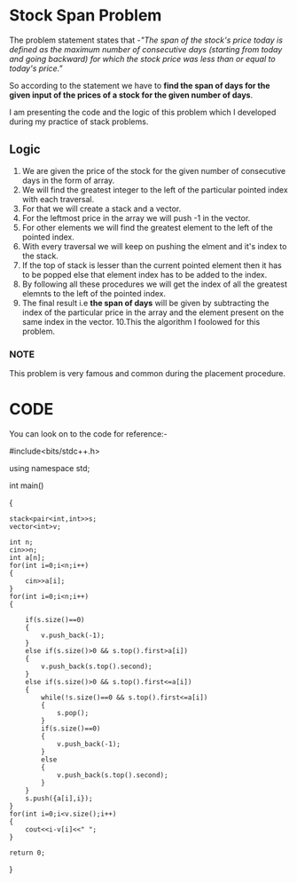 # Stock Span Problem
The problem statement states that -*"The span of the stock's price today is defined as the maximum number of consecutive days (starting from today and going backward) for which the stock price was less than or equal to today's price."*

So according to the statement we have to **find the span of days for the given input of the prices of a stock for the given number of days**.

I am presenting the code and the logic of this problem which I developed during my practice of stack problems.

## Logic
1. We are given the price of the stock for the given number of consecutive days in the form of array.
2. We will find the greatest integer to the left of the particular pointed index with each traversal.
3. For that we will create a stack and a vector.
4. For the leftmost price in the array we will push -1 in the vector.
5. For other elements we will find the greatest element to the left of the pointed index.
6. With every traversal we will keep on pushing the elment and it's index to the stack.
7. If the top of stack is lesser than the current pointed element then it has to be popped else that element index has to be added to the index.
8. By following all these procedures we will get the index of all the greatest elemnts to the left of the pointed index.
9. The final result i.e **the span of days** will be given by subtracting the index of the particular price in the array and the element present on the same index in the vector.
10.This the algorithm I foolowed for this problem.

### NOTE
This problem is very famous and common during the placement procedure.
#  CODE
You can look on to the code for reference:-

#include<bits/stdc++.h>

using namespace std;

int main()

{


    stack<pair<int,int>>s;
    vector<int>v;

    int n;
    cin>>n;
    int a[n];
    for(int i=0;i<n;i++)
    {
        cin>>a[i];
    }
    for(int i=0;i<n;i++)
    {

        if(s.size()==0)
        {
            v.push_back(-1);
        }
        else if(s.size()>0 && s.top().first>a[i])
        {
            v.push_back(s.top().second);
        }
        else if(s.size()>0 && s.top().first<=a[i])
        {
            while(!s.size()==0 && s.top().first<=a[i])
            {
                s.pop();
            }
            if(s.size()==0)
            {
                v.push_back(-1);
            }
            else
            {
                v.push_back(s.top().second);
            }
        }
        s.push({a[i],i});
    }
    for(int i=0;i<v.size();i++)
    {
        cout<<i-v[i]<<" ";
    }

    return 0;
}
